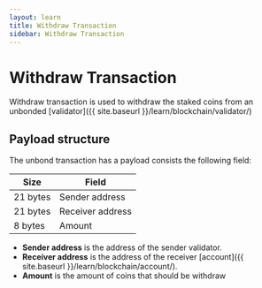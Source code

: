 ```yaml
---
layout: learn
title: Withdraw Transaction
sidebar: Withdraw Transaction
---
```


# Withdraw Transaction

Withdraw transaction is used to withdraw the staked coins from an unbonded
[validator]({{ site.baseurl }}/learn/blockchain/validator/)

## Payload structure

The unbond transaction has a payload consists the following field:

| Size     | Field            |
| -------- | ---------------- |
| 21 bytes | Sender address   |
| 21 bytes | Receiver address |
| 8 bytes  | Amount           |

- **Sender address** is the address of the sender validator.
- **Receiver address** is the address of the receiver [account]({{ site.baseurl }}/learn/blockchain/account/).
- **Amount** is the amount of coins that should be withdraw
